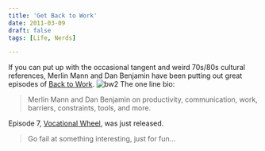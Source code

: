 ```yaml
---
title: 'Get Back to Work'
date: 2011-03-09
draft: false
tags: [Life, Nerds]

---
```


If you can put up with the occasional tangent and weird 70s/80s cultural references, Merlin Mann and Dan Benjamin have been putting out great episodes of [Back to Work](http://5by5.tv/b2w). ![](https://chrisenns.com/wp-content/uploads/2011/03/b2w-thumb.jpg "bw2") The one line bio:

> Merlin Mann and Dan Benjamin on productivity, communication, work, barriers, constraints, tools, and more.

Episode 7, [Vocational Wheel](http://5by5.tv/b2w/7), was just released.

> Go fail at something interesting, just for fun...
